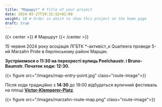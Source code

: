 ```yaml
---
title: "Маршрут" # Title of your project
date: 2024-05-27T19:31:52+01:00
weight: 10 # Order in which to show this project on the home page
draft: true
---
```


{{< center >}} # Маршрут {{< /center >}}

15 червня 2024 року асоціація ЛГБТК *-активіст_к Quarteera проведе 5-ий Marzahn Pride в берлінському районі Марцан.

**Зустрінемося о 11:30 на перехресті вулиць Poelchaustr. і Bruno-Baumstr. Початок ходи: 12:30.**

{{< figure src="/images/map-entry-point.jpg" class="route-image">}}

Після ходи традиційно з **14:30** до 19:00 відбудеться вуличний фестиваль на площі **[Victor-Klemperer-Platz](https://maps.app.goo.gl/12PfkDRWKR8yqouCA)**.


{{< figure src="/images/marzahn-route-map.png" class="route-image">}}